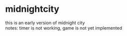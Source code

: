 # midnightcity
this is an early version of midnight city <br>
notes: timer is not working, game is not yet implemented

